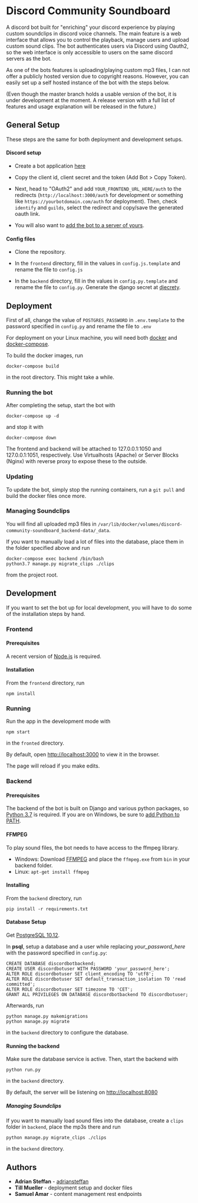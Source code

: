 # Discord Community Soundboard

A discord bot built for "enriching" your discord experience by playing custom soundclips in discord voice channels.
The main feature is a web interface that allows you to control the playback, manage users and upload custom sound clips.
The bot authenticates users via Discord using Oauth2, so the web interface is only accessible to users on the same discord servers as the bot.

As one of the bots features is uploading/playing custom mp3 files, 
I can not offer a publicly hosted version due to copyright reasons. However, you can easily set up a self hosted instance of the bot with the steps below.

(Even though the master branch holds a usable version of the bot, it is under development at the moment. A release version with a full list of features and usage explanation will be released in the future.)

## General Setup

These steps are the same for both deployment and development setups. 

#### Discord setup

* Create a bot application [here](https://discordapp.com/developers/applications/) 

* Copy the client id, client secret and the token (Add Bot > Copy Token).

* Next, head to "OAuth2" and add `YOUR_FRONTEND_URL_HERE/auth` to the redirects (`http://localhost:3000/auth` for development or something like `https://yourbotdomain.com/auth` for deployment). Then, check `identify` and `guilds`, select the redirect and copy/save the generated oauth link.

* You will also want to [add the bot to a server of yours](https://github.com/jagrosh/MusicBot/wiki/Adding-Your-Bot-To-Your-Server).

#### Config files

* Clone the repository.

* In the `frontend` directory, fill in the values in `config.js.template` and rename the file to `config.js`

* In the `backend` directory, fill in the values in `config.py.template` and rename the file to `config.py`. Generate the django secret at [djecrety](https://djecrety.ir/).

## Deployment


First of all, change the value of `POSTGRES_PASSWORD` in  `.env.template` to the password specified in `config.py`  and rename the file to `.env`

For deployment on your Linux machine, you will need both [docker](https://docs.docker.com/engine/install/) and [docker-compose](https://docs.docker.com/compose/install/).

To build the docker images, run 

```
docker-compose build
```

in the root directory. This might take a while.

### Running the bot

After completing the setup, start the bot with

```
docker-compose up -d
```

and stop it with

```
docker-compose down
```

The frontend and backend will be attached to 127.0.0.1:1050 and 127.0.0.1:1051, respectively.
Use Virtualhosts (Apache) or Server Blocks (Nginx) with reverse proxy to expose these to the outside.

### Updating

To update the bot, simply stop the running containers, run a `git pull` and build the docker files once more.

### Managing Soundclips

You will find all uploaded mp3 files in ``/var/lib/docker/volumes/discord-community-soundboard_backend-data/_data``.

If you want to manually load a lot of files into the database, place them in the folder specified above and run
```
docker-compose exec backend /bin/bash
python3.7 manage.py migrate_clips ./clips
```

from the project root.


## Development

If you want to set the bot up for local development, you will have to do some of the installation steps by hand.

### Frontend

#### Prerequisites

A recent version of [Node.js](https://nodejs.org/en/download/) is required.

#### Installation

From the `frontend` directory, run

```
npm install
```

### Running

Run the app in the development mode with

```
npm start
```
in the ```fronted``` directory.

By default, open [http://localhost:3000](http://localhost:3000) to view it in the browser.

The page will reload if you make edits.


### Backend


#### Prerequisites

The backend of the bot is built on Django and various python packages, so [Python 3.7](https://www.python.org/downloads/) is required.
If you are on Windows, be sure to [add Python to PATH](https://datatofish.com/add-python-to-windows-path/).

#### FFMPEG
To play sound files, the bot needs to have access to the ffmpeg library.
* Windows: Download [FFMPEG](https://ffmpeg.zeranoe.com/builds/) and place the `ffmpeg.exe` from `bin` in your backend folder.
* Linux: `apt-get install ffmpeg`

#### Installing

From the `backend` directory, run

```
pip install -r requirements.txt
```

#### Database Setup

Get [PostgreSQL 10.12](https://www.postgresql.org/download/).


In **psql**, setup a database and a user while replacing *your_password_here* with the password specified in ```config.py```:
```
CREATE DATABASE discordbotbackend;
CREATE USER discordbotuser WITH PASSWORD 'your_password_here';
ALTER ROLE discordbotuser SET client_encoding TO 'utf8';
ALTER ROLE discordbotuser SET default_transaction_isolation TO 'read committed';
ALTER ROLE discordbotuser SET timezone TO 'CET';
GRANT ALL PRIVILEGES ON DATABASE discordbotbackend TO discordbotuser;
```

Afterwards, run

```
python manage.py makemigrations
python manage.py migrate
``` 

in the ```backend``` directory to  configure the database.

 
#### Running the backend

Make sure the database service is active.
Then, start the backend with

```
python run.py
```

in the ```backend``` directory.

By default, the server will be listening on [http://localhost:8080](http://localhost:8080)

##### Managing Soundclips


If you want to manually load sound files into the database, create a `clips` folder in `backend`, place the mp3s there and run
```
python manage.py migrate_clips ./clips
```

in the `backend` directory.

## Authors

* **Adrian Steffan** - [adriansteffan](https://github.com/adriansteffan)
* **Till Mueller** - deployment setup and docker files
* **Samuel Amar** - content management rest endpoints
